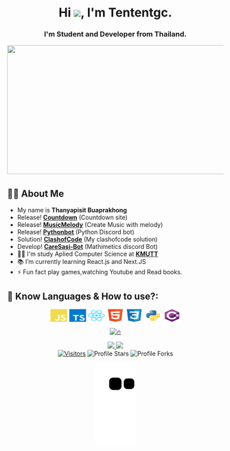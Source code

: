 
<h1 align="center">Hi <img src="https://raw.githubusercontent.com/MartinHeinz/MartinHeinz/master/wave.gif" width="30px">, I'm Tententgc.</h1>
<h3 align="center">I'm Student and Developer from Thailand.</h3>
<p align="center">
          <img height="300" width="600"src="https://github.blog/wp-content/uploads/2020/12/102393310-07478b80-3f8d-11eb-84eb-392d555ebd29.png?fit=1200%2C630">
 
 </p>

## 🙋‍♂️ About Me
- My name is **Thanyapisit Buaprakhong**
- Release! **[Countdown](https://tentencountdown2022.netlify.app/)** (Countdown site)
- Release! **[MusicMelody](https://github.com/tententgc/PlayMusicJS)** (Create Music with melody)
- Release! **[Pythonbot](https://github.com/tententgc/discordbot_python)** (Python Discord bot)
- Solution! **[ClashofCode](https://github.com/tententgc/ClashOfCode-Solution)** (My clashofcode solution)
- Develop! **[CareSasi-Bot](https://github.com/tententgc/CareSasi-Bot)** (Mathimetics discord Bot)
- 🧑‍🎓 I'm study Aplied Computer Science at  **[KMUTT](https://www.kmutt.ac.th/)**
- 📚 I’m currently learning React.js and Next.JS
- ⚡ Fun fact play games,watching Youtube and Read books.

## 🚀 Know Languages & How to use?:

<p align="center"> 
  <img align="center" alt="Rafa-Js" height="30" width="40" src="https://raw.githubusercontent.com/devicons/devicon/master/icons/javascript/javascript-plain.svg">
  <img align="center" alt="Rafa-Ts" height="30" width="40" src="https://raw.githubusercontent.com/devicons/devicon/master/icons/typescript/typescript-plain.svg">
  <img align="center" alt="Rafa-React" height="30" width="40" src="https://raw.githubusercontent.com/devicons/devicon/master/icons/react/react-original.svg">
  <img align="center" alt="Rafa-HTML" height="30" width="40" src="https://raw.githubusercontent.com/devicons/devicon/master/icons/html5/html5-original.svg">
  <img align="center" alt="Rafa-CSS" height="30" width="40" src="https://raw.githubusercontent.com/devicons/devicon/master/icons/css3/css3-original.svg">
  <img align="center" alt="Rafa-Python" height="30" width="40" src="https://raw.githubusercontent.com/devicons/devicon/master/icons/python/python-original.svg">
  <img align="center" alt="Rafa-Csharp" height="30" width="40" src="https://raw.githubusercontent.com/devicons/devicon/master/icons/csharp/csharp-original.svg">
</p>



<p align="center">
    <a href="https://github.com/anuraghazra/github-readme-stats">
        <img title=🔥 src="https://github-readme-streak-stats.herokuapp.com/?user=tententgc&theme=midnight-purple&hide_border=true&stroke=0000&background=060A0CD0"/>
    </a>
</p>

<div align="center">
  <a href="https://github.com/tententgc">
  <img height="180em" src="https://github-readme-stats.vercel.app/api?username=tententgc&show_icons=true&theme=midnight-purple&include_all_commits=true&count_private=true"/>
  <img height="180em" src="https://github-readme-stats.vercel.app/api/top-langs/?username=tententgc&layout=compact&langs_count=7&theme=midnight-purple"/>
</div>

<div align="center">
<img src="https://komarev.com/ghpvc/?username=tententgc&label=Profile%20Views&color=531C6A&style=flat&label=Visitors" alt="Visitors"></a>
<img src="https://img.shields.io/badge/dynamic/json?&label=Total%20Stars&color=531C6A&style=flat&style=for-the-badge&query=%24.stars&url=https://api.github-star-counter.workers.dev/user/tententgc" alt="Profile Stars"></a>
<img src="https://img.shields.io/badge/dynamic/json?&label=Total%20Forks&color=531C6A&style=flat&style=for-the-badge&query=%24.forks&url=https://api.github-star-counter.workers.dev/user/tententgc" alt="Profile Forks"></a>
</div>

<div align="center">

  ![Snake animation](https://github.com/rafaballerini/rafaballerini/blob/output/github-contribution-grid-snake.svg)

</div>


